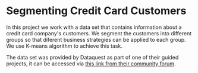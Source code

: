 # Segmenting Credit Card Customers

In this project we work with a data set that contains information about a credit card company's customers. We segment the customers into different groups so that diferent business strategies can be applied to each group. We use K-means algorithm to achieve this task.

The data set was provided by Dataquest as part of one of their guided projects, it can be accessed via [this link from their community forum](https://community.dataquest.io/uploads/short-url/btjNvirgUxOMStGesJK10Hp9D3B.csv).